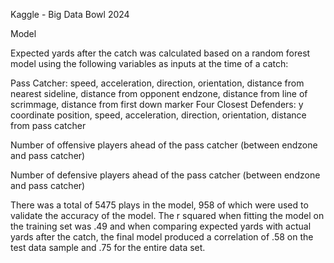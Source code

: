 Kaggle - Big Data Bowl 2024

Model

Expected yards after the catch was calculated based on a random forest model using the following variables as inputs at the time of a catch:

Pass Catcher: speed, acceleration, direction, orientation, distance from nearest sideline, distance from opponent endzone, distance from line of scrimmage, distance from first down marker
Four Closest Defenders: y coordinate position, speed, acceleration, direction, orientation, distance from pass catcher

Number of offensive players ahead of the pass catcher (between endzone and pass catcher)

Number of defensive players ahead of the pass catcher (between endzone and pass catcher)

There was a total of 5475 plays in the model, 958 of which were used to validate the accuracy of the model. The r squared when fitting the model on the training set was .49 and when comparing expected yards with actual yards after the catch, the final model produced a correlation of .58 on the test data sample and .75 for the entire data set.
